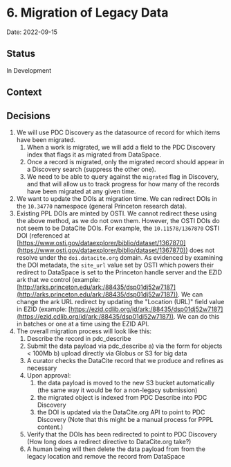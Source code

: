 
# 6. Migration of Legacy Data

Date: 2022-09-15

## Status

In Development

## Context



## Decisions
1. We will use PDC Discovery as the datasource of record for which items have been migrated. 
   1. When a work is migrated, we will add a field to the PDC Discovery index that flags it as migrated from DataSpace.
   2. Once a record is migrated, only the migrated record should appear in a Discovery search (suppress the other one).
   3. We need to be able to query against the `migrated` flag in Discovery, and that will allow us to track progress for how many of the records have been migrated at any given time.
2. We want to update the DOIs at migration time. We can redirect DOIs in the `10.34770` namespace (general Princeton research data). 
3. Existing PPL DOIs are minted by OSTI.  We cannot redirect these using the above method, as we do not own them.  However, the OSTI DOIs do not seem to be DataCite DOIs.  For example, the `10.11578/1367870` OSTI DOI (referenced at [https://www.osti.gov/dataexplorer/biblio/dataset/1367870](https://www.osti.gov/dataexplorer/biblio/dataset/1367870)) does not resolve under the `doi.datacite.org` domain.  As evidenced by examining the DOI metadata, the `site_url` value set by OSTI which powers their redirect to DataSpace is set to the Princeton handle server and the EZID ark that we control (example: [http://arks.princeton.edu/ark:/88435/dsp01dj52w7187](http://arks.princeton.edu/ark:/88435/dsp01dj52w7187)).  We can change the ark URL redirect by updating the "Location (URL)" field value in EZID (example: [https://ezid.cdlib.org/id/ark:/88435/dsp01dj52w7187](https://ezid.cdlib.org/id/ark:/88435/dsp01dj52w7187)).  We can do this in batches or one at a time using the EZID API.
4. The overall migration process will look like this: 
    1. Describe the record in pdc_describe
    2. Submit the data payload via pdc_describe
      a) via the form for objects < 100Mb
      b) upload directly via Globus or S3 for big data
    3. A curator checks the DataCite record that we produce and refines as necessary
    4. Upon approval:
       1. the data payload is moved to the new S3 bucket automatically (the same way it would be for a non-legacy submission)
       2. the migrated object is indexed from PDC Describe into PDC Discovery
       3. the DOI is updated via the DataCite.org API to point to PDC Discovery (Note that this might be a manual process for PPPL content.)
    5. Verify that the DOIs has been redirected to point to PDC Discovery (How long does a redirect directive to DataCite.org take?)
    6. A human being will then delete the data payload from from the legacy location and remove the record from DataSpace

